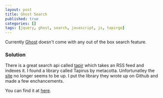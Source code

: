 ```yaml
---
layout: post
title: Ghost Search
published: true
categories: []
tags: [jquery, ghost, search, javascript, js, tapirgo]
---
```

Currently [Ghost](www.ghost.io) doesn't come with any out of the box search feature.

### Solution
There is a great search api called [tapir](http://tapirgo.com/) which takes an RSS feed and indexes it. I found a library called Tapirus by metacotta. Unfortunatley the [site](www.metacotta.com/introducing-tapirus) no longer seems to be up. I put the library they wrote up on Github and made a few enchancements.

You can find it at [here](https://github.com/shaydesdsgn/jquery.sd.tapirgo).
